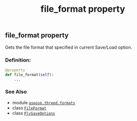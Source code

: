 ﻿---
title: file_format property
second_title: Aspose.3D for Python via .NET API References
description: 
type: docs
weight: 80
url: /aspose.threed.formats/plysaveoptions/file_format/
is_root: false
---

## file_format property


Gets the file format that specified in current Save/Load option.
### Definition:
```python
@property
def file_format(self):
    ...
```

### See Also
* module [`aspose.threed.formats`](../../)
* class [`FileFormat`](/3d/python-net/aspose.threed/fileformat)
* class [`PlySaveOptions`](/3d/python-net/aspose.threed.formats/plysaveoptions)
